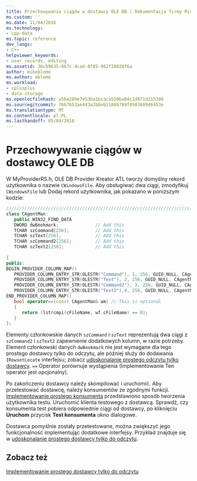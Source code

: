 ```yaml
---
title: Przechowywanie ciągów w dostawcy OLE DB | Dokumentacja firmy Microsoft
ms.custom: ''
ms.date: 11/04/2016
ms.technology:
- cpp-data
ms.topic: reference
dev_langs:
- C++
helpviewer_keywords:
- user records, editing
ms.assetid: 36cb9635-067c-4cad-8f85-962f28026f6a
author: mikeblome
ms.author: mblome
ms.workload:
- cplusplus
- data-storage
ms.openlocfilehash: a5ba289e7e53ba1bcaca550ba84c2d871d215306
ms.sourcegitcommit: 76b7653ae443a2b8eb1186b789f8503609d6453e
ms.translationtype: MT
ms.contentlocale: pl-PL
ms.lasthandoff: 05/04/2018
---
```

# <a name="storing-strings-in-the-ole-db-provider"></a>Przechowywanie ciągów w dostawcy OLE DB
W MyProviderRS.h, OLE DB Provider Kreator ATL tworzy domyślny rekord użytkownika o nazwie `CWindowsFile`. Aby obsługiwać dwa ciągi, zmodyfikuj `CWindowsFile` lub Dodaj rekord użytkownika, jak pokazano w poniższym kodzie:  
  
```cpp
////////////////////////////////////////////////////////////////////////  
class CAgentMan:   
   public WIN32_FIND_DATA  
   DWORD dwBookmark;              // Add this  
   TCHAR szCommand[256];          // Add this  
   TCHAR szText[256];             // Add this  
   TCHAR szCommand2[256];         // Add this  
   TCHAR szText2[256];            // Add this  
  
{  
public:  
BEGIN_PROVIDER_COLUMN_MAP()  
   PROVIDER_COLUMN_ENTRY_STR(OLESTR("Command"), 1, 256, GUID_NULL, CAgentMan, szCommand)  
   PROVIDER_COLUMN_ENTRY_STR(OLESTR("Text"), 2, 256, GUID_NULL, CAgentMan, szText)   
   PROVIDER_COLUMN_ENTRY_STR(OLESTR("Command2"), 3, 256, GUID_NULL, CAgentMan, szCommand2)  
   PROVIDER_COLUMN_ENTRY_STR(OLESTR("Text2"),4, 256, GUID_NULL, CAgentMan, szText2)  
END_PROVIDER_COLUMN_MAP()  
   bool operator==(const CAgentMan& am) // This is optional   
   {  
      return (lstrcmpi(cFileName, wf.cFileName) == 0);  
   }  
};  
```  
  
 Elementy członkowskie danych `szCommand` i `szText` reprezentują dwa ciągi z `szCommand2` i `szText2` zapewnienie dodatkowych kolumn, w razie potrzeby. Element członkowski danych `dwBookmark` nie jest wymagane dla tego prostego dostawcy tylko do odczytu, ale później służy do dodawania `IRowsetLocate` interfejsu; zobacz [udoskonalanie prostego odczytu tylko dostawcy](../../data/oledb/enhancing-the-simple-read-only-provider.md). `==` Operator porównuje wystąpienia (Implementowanie Ten operator jest opcjonalny).  
  
 Po zakończeniu dostawcy należy skompilować i uruchomić. Aby przetestować dostawcę, należy konsumentów ze zgodnymi funkcji. [Implementowanie prostego konsumenta](../../data/oledb/implementing-a-simple-consumer.md) przedstawiono sposób tworzenia użytkownika testu. Uruchomić klienta testowego z dostawcą. Sprawdź, czy konsumenta test pobiera odpowiednie ciągi od dostawcy, po kliknięciu **Uruchom** przycisk **Test konsumenta** okno dialogowe.  
  
 Dostawca pomyślnie zostały przetestowane, można zwiększyć jego funkcjonalność implementując dodatkowe interfejsy. Przykład znajduje się w [udoskonalanie prostego dostawcy tylko do odczytu](../../data/oledb/enhancing-the-simple-read-only-provider.md).  
  
## <a name="see-also"></a>Zobacz też  
 [Implementowanie prostego dostawcy tylko do odczytu](../../data/oledb/implementing-the-simple-read-only-provider.md)